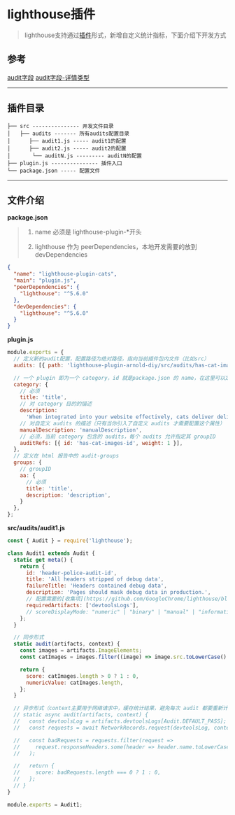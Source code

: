 # lighthouse插件
> lighthouse支持通过[插件](https://github.com/GoogleChrome/lighthouse/blob/master/docs/plugins.md)形式，新增自定义统计指标，下面介绍下开发方式

## 参考
[audit字段](https://github.com/GoogleChrome/lighthouse/blob/master/docs/understanding-results.md#audit-properties)
[audit字段-详情类型](https://github.com/GoogleChrome/lighthouse/blob/master/types/audit-details.d.ts)

---

## 插件目录
```
├── src --------------- 开发文件目录
│   ├── audits ------- 所有audits配置目录
│      ├── audit1.js ----- audit1的配置
│      ├── audit2.js ----- audit2的配置
│       └── auditN.js --------- auditN的配置
├── plugin.js --------------- 插件入口 
└── package.json ----- 配置文件
```

---

## 文件介绍

**package.json**

> 1. name 必须是 lighthouse-plugin-*开头
>
> 2. lighthouse 作为 peerDependencies，本地开发需要的放到 devDependencies


```json
{
  "name": "lighthouse-plugin-cats",
  "main": "plugin.js",
  "peerDependencies": {
    "lighthouse": "^5.6.0"
  },
  "devDependencies": {
    "lighthouse": "^5.6.0"
  }
}
```

**plugin.js**

```js
module.exports = {
  // 定义新的audit配置，配置路径为绝对路径，指向当前插件包内文件（比如src）
  audits: [{ path: 'lighthouse-plugin-arnold-diy/src/audits/has-cat-images.js' }],

  // 一个 plugin 即为一个 category，id 就是package.json 的 name，在这里可以定义这个 cateory 的一些属性
  category: {
    // 必须
    title: 'title',
    // 对 category 目的的描述
    description:
      'When integrated into your website effectively, cats deliver delight and bemusement.',
    // 对自定义 audits 的描述（只有当你引入了自定义 audits 才需要配置这个属性）
    manualDescription: 'manualDescription',
    // 必须，当前 category 包含的 audits，每个 audits 允许指定其 groupID
    auditRefs: [{ id: 'has-cat-images-id', weight: 1 }],
  },
  // 定义在 html 报告中的 audit-groups
  groups: {
    // groupID
    aa: {
      // 必须
      title: 'title',
      description: 'description',
    }
  },
};
```

**src/audits/audit1.js**

```js
const { Audit } = require('lighthouse');

class Audit1 extends Audit {
  static get meta() {
    return {
      id: 'header-police-audit-id',
      title: 'All headers stripped of debug data',
      failureTitle: 'Headers contained debug data',
      description: 'Pages should mask debug data in production.',
      // 配置需要的[收集项](https://github.com/GoogleChrome/lighthouse/blob/master/docs/plugins.md#available-artifacts)
      requiredArtifacts: ['devtoolsLogs'],
      // scoreDisplayMode: "numeric" | "binary" | "manual" | "informative"
    };
  }

  // 同步形式
  static audit(artifacts, context) {
    const images = artifacts.ImageElements;
    const catImages = images.filter((image) => image.src.toLowerCase().includes('cat'));

    return {
      score: catImages.length > 0 ? 1 : 0,
      numericValue: catImages.length,
    };
  }

  // 异步形式（context主要用于网络请求中，缓存统计结果，避免每次 audit 都要重新计算）
  // static async audit(artifacts, context) {
  //   const devtoolsLog = artifacts.devtoolsLogs[Audit.DEFAULT_PASS];
  //   const requests = await NetworkRecords.request(devtoolsLog, context);

  //   const badRequests = requests.filter(request =>
  //     request.responseHeaders.some(header => header.name.toLowerCase() === 'x-debug-data')
  //   );

  //   return {
  //     score: badRequests.length === 0 ? 1 : 0,
  //   };
  // }
}

module.exports = Audit1;
```
